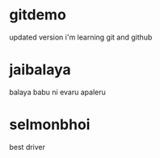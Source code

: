 # gitdemo

updated version
i'm learning git and github

# jaibalaya
balaya babu ni evaru apaleru

# selmonbhoi
best driver



